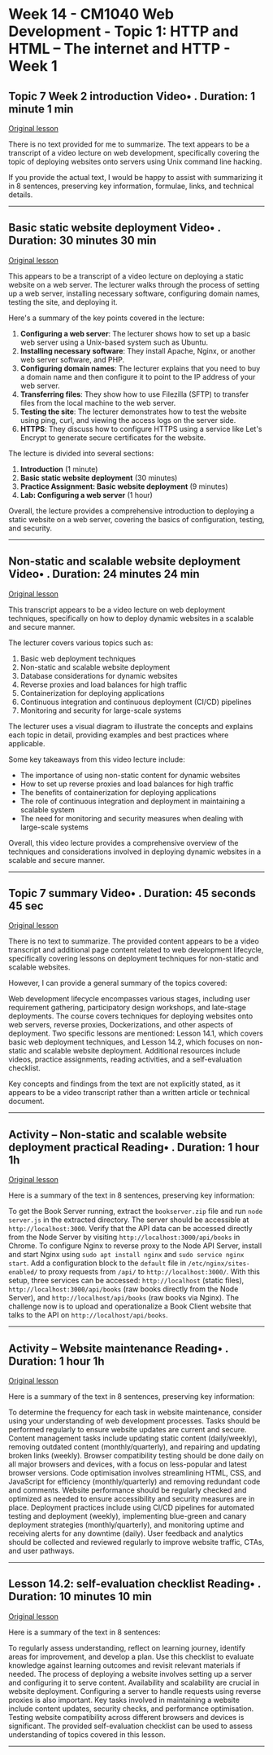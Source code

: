 # Week 14 - CM1040 Web Development - Topic 1: HTTP and HTML – The internet and HTTP - Week 1

## Topic 7 Week 2 introduction Video• . Duration: 1 minute 1 min

[Original lesson](https://www.coursera.org/learn/uol-web-development/lecture/IVKUl/topic-7-week-2-introduction)

There is no text provided for me to summarize. The text appears to be a transcript of a video lecture on web development, specifically covering the topic of deploying websites onto servers using Unix command line hacking. 

If you provide the actual text, I would be happy to assist with summarizing it in 8 sentences, preserving key information, formulae, links, and technical details.

---

## Basic static website deployment Video• . Duration: 30 minutes 30 min

[Original lesson](https://www.coursera.org/learn/uol-web-development/lecture/zLpIq/basic-static-website-deployment)

This appears to be a transcript of a video lecture on deploying a static website on a web server. The lecturer walks through the process of setting up a web server, installing necessary software, configuring domain names, testing the site, and deploying it.

Here's a summary of the key points covered in the lecture:

1. **Configuring a web server**: The lecturer shows how to set up a basic web server using a Unix-based system such as Ubuntu.
2. **Installing necessary software**: They install Apache, Nginx, or another web server software, and PHP.
3. **Configuring domain names**: The lecturer explains that you need to buy a domain name and then configure it to point to the IP address of your web server.
4. **Transferring files**: They show how to use Filezilla (SFTP) to transfer files from the local machine to the web server.
5. **Testing the site**: The lecturer demonstrates how to test the website using ping, curl, and viewing the access logs on the server side.
6. **HTTPS**: They discuss how to configure HTTPS using a service like Let's Encrypt to generate secure certificates for the website.

The lecture is divided into several sections:

1. **Introduction** (1 minute)
2. **Basic static website deployment** (30 minutes)
3. **Practice Assignment: Basic website deployment** (9 minutes)
4. **Lab: Configuring a web server** (1 hour)

Overall, the lecture provides a comprehensive introduction to deploying a static website on a web server, covering the basics of configuration, testing, and security.

---

## Non-static and scalable website deployment Video• . Duration: 24 minutes 24 min

[Original lesson](https://www.coursera.org/learn/uol-web-development/lecture/orpHZ/non-static-and-scalable-website-deployment)

This transcript appears to be a video lecture on web deployment techniques, specifically on how to deploy dynamic websites in a scalable and secure manner.

The lecturer covers various topics such as:

1. Basic web deployment techniques
2. Non-static and scalable website deployment
3. Database considerations for dynamic websites
4. Reverse proxies and load balances for high traffic
5. Containerization for deploying applications
6. Continuous integration and continuous deployment (CI/CD) pipelines
7. Monitoring and security for large-scale systems

The lecturer uses a visual diagram to illustrate the concepts and explains each topic in detail, providing examples and best practices where applicable.

Some key takeaways from this video lecture include:

* The importance of using non-static content for dynamic websites
* How to set up reverse proxies and load balances for high traffic
* The benefits of containerization for deploying applications
* The role of continuous integration and deployment in maintaining a scalable system
* The need for monitoring and security measures when dealing with large-scale systems

Overall, this video lecture provides a comprehensive overview of the techniques and considerations involved in deploying dynamic websites in a scalable and secure manner.

---

## Topic 7 summary Video• . Duration: 45 seconds 45 sec

[Original lesson](https://www.coursera.org/learn/uol-web-development/lecture/WUdN3/topic-7-summary)

There is no text to summarize. The provided content appears to be a video transcript and additional page content related to web development lifecycle, specifically covering lessons on deployment techniques for non-static and scalable websites.

However, I can provide a general summary of the topics covered:

Web development lifecycle encompasses various stages, including user requirement gathering, participatory design workshops, and late-stage deployments. The course covers techniques for deploying websites onto web servers, reverse proxies, Dockerizations, and other aspects of deployment. Two specific lessons are mentioned: Lesson 14.1, which covers basic web deployment techniques, and Lesson 14.2, which focuses on non-static and scalable website deployment. Additional resources include videos, practice assignments, reading activities, and a self-evaluation checklist.

Key concepts and findings from the text are not explicitly stated, as it appears to be a video transcript rather than a written article or technical document.

---

## Activity – Non-static and scalable website deployment practical Reading• . Duration: 1 hour 1h

[Original lesson](https://www.coursera.org/learn/uol-web-development/supplement/mZ8TF/activity-non-static-and-scalable-website-deployment-practical)

Here is a summary of the text in 8 sentences, preserving key information:

To get the Book Server running, extract the `bookserver.zip` file and run `node server.js` in the extracted directory. The server should be accessible at `http://localhost:3000`. Verify that the API data can be accessed directly from the Node Server by visiting `http://localhost:3000/api/books` in Chrome. To configure Nginx to reverse proxy to the Node API Server, install and start Nginx using `sudo apt install nginx` and `sudo service nginx start`. Add a configuration block to the `default` file in `/etc/nginx/sites-enabled/` to proxy requests from `/api/` to `http://localhost:3000/`. With this setup, three services can be accessed: `http://localhost` (static files), `http://localhost:3000/api/books` (raw books directly from the Node Server), and `http://localhost/api/books` (raw books via Nginx). The challenge now is to upload and operationalize a Book Client website that talks to the API on `http://localhost/api/books`.

---

## Activity – Website maintenance Reading• . Duration: 1 hour 1h

[Original lesson](https://www.coursera.org/learn/uol-web-development/supplement/nf8iX/activity-website-maintenance)

Here is a summary of the text in 8 sentences, preserving key information:

To determine the frequency for each task in website maintenance, consider using your understanding of web development processes. Tasks should be performed regularly to ensure website updates are current and secure. Content management tasks include updating static content (daily/weekly), removing outdated content (monthly/quarterly), and repairing and updating broken links (weekly). Browser compatibility testing should be done daily on all major browsers and devices, with a focus on less-popular and latest browser versions. Code optimisation involves streamlining HTML, CSS, and JavaScript for efficiency (monthly/quarterly) and removing redundant code and comments. Website performance should be regularly checked and optimized as needed to ensure accessibility and security measures are in place. Deployment practices include using CI/CD pipelines for automated testing and deployment (weekly), implementing blue-green and canary deployment strategies (monthly/quarterly), and monitoring uptime and receiving alerts for any downtime (daily). User feedback and analytics should be collected and reviewed regularly to improve website traffic, CTAs, and user pathways.

---

## Lesson 14.2: self-evaluation checklist Reading• . Duration: 10 minutes 10 min

[Original lesson](https://www.coursera.org/learn/uol-web-development/supplement/ly8ah/lesson-14-2-self-evaluation-checklist)

Here is a summary of the text in 8 sentences:

To regularly assess understanding, reflect on learning journey, identify areas for improvement, and develop a plan. Use this checklist to evaluate knowledge against learning outcomes and revisit relevant materials if needed. The process of deploying a website involves setting up a server and configuring it to serve content. Availability and scalability are crucial in website deployment. Configuring a server to handle requests using reverse proxies is also important. Key tasks involved in maintaining a website include content updates, security checks, and performance optimisation. Testing website compatibility across different browsers and devices is significant. The provided self-evaluation checklist can be used to assess understanding of topics covered in this lesson.

---


